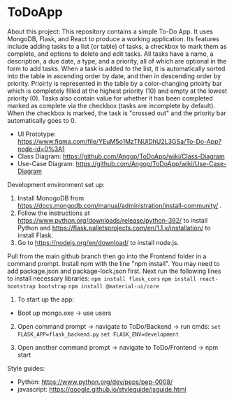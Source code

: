 # ToDoApp

About this project: This repository contains a simple To-Do App. It uses MongoDB, Flask, and React to produce a working application. Its features include adding tasks to a list (or table) of tasks, a checkbox to mark them as complete, and options to delete and edit tasks. All tasks have a name, a description, a due date, a type, and a priority, all of which are optional in the form to add tasks. When a task is added to the list, it is automatically sorted into the table in ascending order by date, and then in descending order by priority. Prioirty is represented in the table by a color-changing prioirty bar which is completely filled at the highest priority (10) and empty at the lowest priority (0). Tasks also contain value for whether it has been completed marked as complete via the checkbox (tasks are incomplete by default). When the checkbox is marked, the task is "crossed out" and the priority bar automatically goes to 0.

- UI Prototype: https://www.figma.com/file/YEuM5o1MzTNUlDhU2L3GSa/To-Do-App?node-id=0%3A1
- Class Diagram: https://github.com/Angop/ToDoApp/wiki/Class-Diagram
- Use-Case Diagram: https://github.com/Angop/ToDoApp/wiki/Use-Case-Diagram

Development environment set up:
1. Install MonogoDB from https://docs.mongodb.com/manual/administration/install-community/ .
2. Follow the instructions at https://www.python.org/downloads/release/python-392/ to install Python
and https://flask.palletsprojects.com/en/1.1.x/installation/ to install Flask.
3. Go to https://nodejs.org/en/download/ to install node.js.

Pull from the main github branch then go into the Frontend folder in a command prompt. Install npm with the line "npm install". 
You may need to add package.json and package-lock.json first. Next run the following lines to install necessary libraries:
  `npm install flask_cors`
  `npm install react-bootstrap bootstrap`
  `npm install @material-ui/core`

1. To start up the app:
 - Boot up mongo.exe -> use users

2. Open command prompt -> navigate to ToDo/Backend -> run cmds:
    `set FLASK_APP=flask_backend.py`
    `set FLASK_ENV=development`
    
3. Open another command prompt -> navigate to ToDo/Frontend -> npm start


Style guides:
  - Python: https://www.python.org/dev/peps/pep-0008/
  - javascript: https://google.github.io/styleguide/jsguide.html
